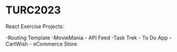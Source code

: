 # TURC2023

React Exercise Projects:

-Routing Template
-MovieMania - API Feed
-Task Trek - To Do App
-CartWish - eCommerce Store
